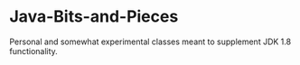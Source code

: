 # Java-Bits-and-Pieces
Personal and somewhat experimental classes meant to supplement JDK 1.8 functionality.
